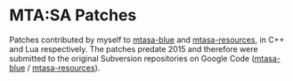 # MTA:SA Patches
Patches contributed by myself to [mtasa-blue](https://github.com/multitheftauto/mtasa-blue) and [mtasa-resources](https://github.com/multitheftauto/mtasa-resources), in C++ and Lua respectively. The patches predate 2015 and therefore were submitted to the original Subversion repositories on Google Code ([mtasa-blue](https://code.google.com/archive/p/mtasa-blue/) / [mtasa-resources](https://code.google.com/archive/p/mtasa-resources/)).
